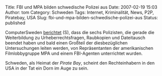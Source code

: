 Title: FBI und MPA bilden schwedische Polizei aus
Date: 2007-02-19 15:03
Author: tom
Category: Schweden
Tags: Internet, Kriminalität, News, P2P, Piratebay, USA
Slug: fbi-und-mpa-bilden-schwedische-polizei-aus
Status: published

ComputerSweden [berichtet](http://computersweden.idg.se/2.139/1.95946)
(S), dass die sechs Polizisten, die gerade die Weiterbildung zu
Urheberrechtsfragen, Raubkopien und Dateitausch beendet haben und bald
einen Großteil der diesbezüglichen Untersuchungen leiten werden, von
Repräsentanten der amerikanischen Filmlobbygruppe MPA und einem
FBI-Agenten unterrichtet wurden.

Schweden, als Heimat der *Pirate Bay*, scheint den Rechteinhabern in den
USA in der Tat ein Dorn im Auge zu sein.

